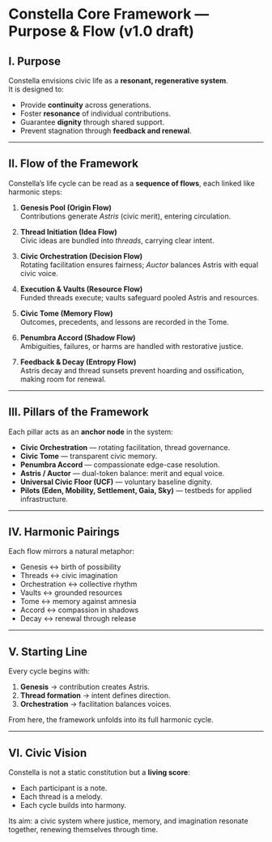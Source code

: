 # Constella Core Framework — Purpose & Flow (v1.0 draft)

## I. Purpose
Constella envisions civic life as a **resonant, regenerative system**.  
It is designed to:
- Provide **continuity** across generations.
- Foster **resonance** of individual contributions.
- Guarantee **dignity** through shared support.
- Prevent stagnation through **feedback and renewal**.

---

## II. Flow of the Framework
Constella’s life cycle can be read as a **sequence of flows**, each linked like harmonic steps:

1. **Genesis Pool (Origin Flow)**  
   Contributions generate *Astris* (civic merit), entering circulation.  

2. **Thread Initiation (Idea Flow)**  
   Civic ideas are bundled into *threads*, carrying clear intent.  

3. **Civic Orchestration (Decision Flow)**  
   Rotating facilitation ensures fairness; *Auctor* balances Astris with equal civic voice.  

4. **Execution & Vaults (Resource Flow)**  
   Funded threads execute; vaults safeguard pooled Astris and resources.  

5. **Civic Tome (Memory Flow)**  
   Outcomes, precedents, and lessons are recorded in the Tome.  

6. **Penumbra Accord (Shadow Flow)**  
   Ambiguities, failures, or harms are handled with restorative justice.  

7. **Feedback & Decay (Entropy Flow)**  
   Astris decay and thread sunsets prevent hoarding and ossification, making room for renewal.  

---

## III. Pillars of the Framework
Each pillar acts as an **anchor node** in the system:

- **Civic Orchestration** — rotating facilitation, thread governance.  
- **Civic Tome** — transparent civic memory.  
- **Penumbra Accord** — compassionate edge-case resolution.  
- **Astris / Auctor** — dual-token balance: merit and equal voice.  
- **Universal Civic Floor (UCF)** — voluntary baseline dignity.  
- **Pilots (Eden, Mobility, Settlement, Gaia, Sky)** — testbeds for applied infrastructure.  

---

## IV. Harmonic Pairings
Each flow mirrors a natural metaphor:

- Genesis ↔ birth of possibility  
- Threads ↔ civic imagination  
- Orchestration ↔ collective rhythm  
- Vaults ↔ grounded resources  
- Tome ↔ memory against amnesia  
- Accord ↔ compassion in shadows  
- Decay ↔ renewal through release  

---

## V. Starting Line
Every cycle begins with:
1. **Genesis** → contribution creates Astris.  
2. **Thread formation** → intent defines direction.  
3. **Orchestration** → facilitation balances voices.  

From here, the framework unfolds into its full harmonic cycle.

---

## VI. Civic Vision
Constella is not a static constitution but a **living score**:  
- Each participant is a note.  
- Each thread is a melody.  
- Each cycle builds into harmony.  

Its aim: a civic system where justice, memory, and imagination resonate together, renewing themselves through time.
